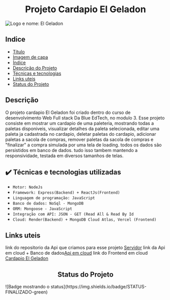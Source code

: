 <h1 align="center"> Projeto Cardapio El Geladon </h1>

![Logo e nome: El Geladon](https://imgur.com/BPFuHAL)

<h2> Indice </h2>

* [Título](#Título)
* [Imagem de capa](#Imagem-de-capa)
* [Índice](#índice)
* [Descrição do Projeto](#descrição-do-projeto)
* [Técnicas e tecnologias](#Técnias-e-tecnologias)
* [Links uteis](#Links-uteis)
* [Status do Projeto](#Status-do-projeto)

<h2> Descrição </h2>

O projeto cardapio El Geladon foi criado dentro do curso de desenvolvimento Web Full stack Da Blue EdTech, no modulo 3.
Esse projeto consiste em mostrar um cardapio de uma paleteria, mostrando todas a paletas disponiveis, visualizar 
detalhes da paleta selecionada, editar uma paleta ja cadastrada no cardapio, deletar paletas do cardapio, adicionar 
paletas a sacola de compras, remover paletas da sacola de compras e "finalizar" a compra simulada por uma tela de loading.
todos os dados são persistidos em banco de dados.
tudo isso tambem mantendo a responsividade, testada em diversos tamanhos de telas. 

<h2> ✔️ Técnicas e tecnologias utilizadas </h2>

- ``Motor: NodeJs``
- ``Framework: Express(Backend) + ReactJs(Frontend)``
- ``Linguagem de programação: JavaScript``
- ``Banco de dados: NoSql - MongoDB``
- ``ORM: Mongoose - JavaScript``
- ``Integração com API: JSON - GET (Read All & Read By Id``
- ``Cloud: Render(Backend) + MongoDB Cloud Atlas, Vercel (Frontend)``

<h2> Links uteis </h2>

link do repositorio da Api que criamos para esse projeto [Servidor](https://github.com/DanielBento-source/Projeto1-Modulo3-Servidor)
link da Api em cloud + Banco de dados[Api em cloud](https://server-elbeladon-daniel-bento.onrender.com/paletas/api-docs/)
link do Frontend em cloud [Cardapio El Geladon](https://projeto-modulo3-cardapio-el-geladon.vercel.app/)

<h2 align="center"> Status do Projeto </h2>
![Badge mostrando o status](https://img.shields.io/badge/STATUS-FINALIZADO-green)
